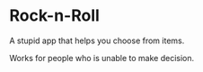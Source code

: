 Rock-n-Roll
===========

A stupid app that helps you choose from items.

Works for people who is unable to make decision.
